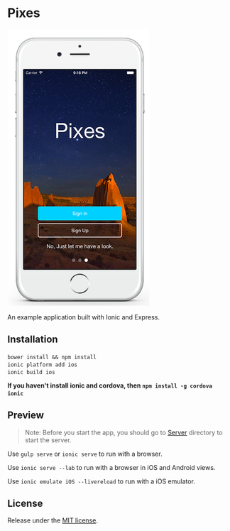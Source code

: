 # Pixes

![](https://github.com/Erichain/pixes-app/blob/master/www/images/pixes-main.png)

An example application built with Ionic and Express.

## Installation

`bower install && npm install` <br/>
`ionic platform add ios` <br/>
`ionic build ios` <br/>

**If you haven't install ionic and cordova, then `npm install -g cordova ionic`**

## Preview

> Note: Before you start the app, you should go to [Server](https://github.com/Erichain/Pixes/tree/master/Server) directory to start the server.

Use `gulp serve` or `ionic serve` to run with a browser.

Use `ionic serve --lab` to run with a browser in iOS and Android views.

Use `ionic emulate iOS --livereload` to run with a iOS emulator.

## License

Release under the [MIT license](https://github.com/Erichain/Pixes/blob/master/LICENSE).
